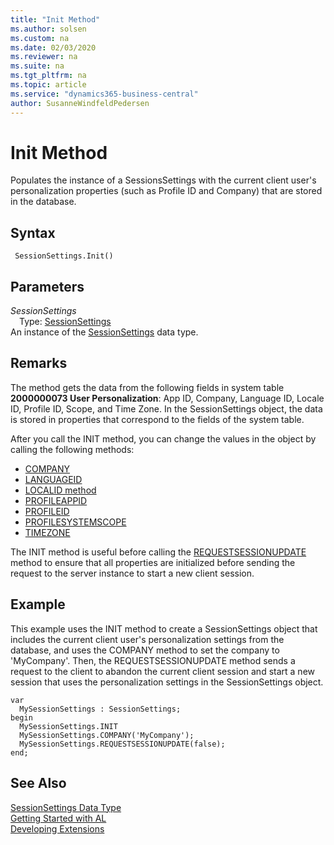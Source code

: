 ```yaml
---
title: "Init Method"
ms.author: solsen
ms.custom: na
ms.date: 02/03/2020
ms.reviewer: na
ms.suite: na
ms.tgt_pltfrm: na
ms.topic: article
ms.service: "dynamics365-business-central"
author: SusanneWindfeldPedersen
---
```

[//]: # (START>DO_NOT_EDIT)
[//]: # (IMPORTANT:Do not edit any of the content between here and the END>DO_NOT_EDIT.)
[//]: # (Any modifications should be made in the .xml files in the ModernDev repo.)
# Init Method
Populates the instance of a SessionsSettings with the current client user's personalization properties (such as Profile ID and Company) that are stored in the database.


## Syntax
```
 SessionSettings.Init()
```

## Parameters
*SessionSettings*  
&emsp;Type: [SessionSettings](sessionsettings-data-type.md)  
An instance of the [SessionSettings](sessionsettings-data-type.md) data type.  


[//]: # (IMPORTANT: END>DO_NOT_EDIT)

## Remarks  
The method gets the data from the following fields in system table **2000000073 User Personalization**: App ID, Company, Language ID, Locale ID, Profile ID, Scope, and Time Zone. In the SessionSettings object, the data is stored in properties that correspond to the fields of the system table.

After you call the INIT method, you can change the values in the object by calling the following methods:
-   [COMPANY](../../methods/devenv-company-method-sessionsettings.md)
-   [LANGUAGEID](../../methods/devenv-languageid-method-sessionsettings.md)
-   [LOCALID method](../../methods/devenv-localeid-method-sessionsettings.md)
-   [PROFILEAPPID](../../methods/devenv-profileappid-method-sessionsettings.md)
-   [PROFILEID](../../methods/devenv-profileid-method-sessionsettings.md)
-   [PROFILESYSTEMSCOPE](../../methods/devenv-profilesystemscope-method-sessionsettings.md)
-   [TIMEZONE](../../methods/devenv-timezone-method-sessionsettings.md)

The INIT method is useful before calling the [REQUESTSESSIONUPDATE](../../methods/devenv-requestsessionupdate-method.md) method to ensure that all properties are initialized before sending the request to the server instance to start a new client session.

## Example  
This example uses the INIT method to create a SessionSettings object that includes the current client user's personalization settings from the database, and uses the COMPANY method to set the company to 'MyCompany'. Then, the REQUESTSESSIONUPDATE method sends a request to the client to abandon the current client session and start a new session that uses the personalization settings in the SessionSettings object.

```
var
  MySessionSettings : SessionSettings;
begin
  MySessionSettings.INIT
  MySessionSettings.COMPANY('MyCompany');
  MySessionSettings.REQUESTSESSIONUPDATE(false);
end;  
```  


## See Also
[SessionSettings Data Type](sessionsettings-data-type.md)  
[Getting Started with AL](../../devenv-get-started.md)  
[Developing Extensions](../../devenv-dev-overview.md)